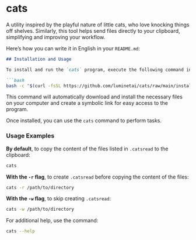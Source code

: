 # cats
A utility inspired by the playful nature of little cats, who love knocking things off shelves. Similarly, this tool helps send files directly to your clipboard, simplifying and improving your workflow.

Here’s how you can write it in English in your `README.md`:

```markdown
## Installation and Usage

To install and run the `cats` program, execute the following command in your terminal:

```bash
bash -c "$(curl -fsSL https://github.com/luminetai/cats/raw/main/install.sh)"
```

This command will automatically download and install the necessary files on your computer and create a symbolic link for easy access to the program.

Once installed, you can use the `cats` command to perform tasks.

### Usage Examples

**By default**, to copy the content of the files listed in `.catsread` to the clipboard:

  ```bash
  cats
  ```

**With the `-r` flag**, to create `.catsread` before copying the content of the files:

  ```bash
  cats -r /path/to/directory
  ```

**With the `-w` flag**, to skip creating `.catsread`:

  ```bash
  cats -w /path/to/directory
  ```

For additional help, use the command:

```bash
cats --help
```
```
